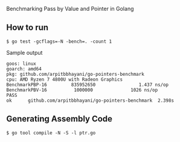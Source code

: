 Benchmarking Pass by Value and Pointer in Golang

## How to run

```
$ go test -gcflags=-N -bench=. -count 1
```

Sample output

```
goos: linux
goarch: amd64
pkg: github.com/arpitbbhayani/go-pointers-benchmark
cpu: AMD Ryzen 7 4800U with Radeon Graphics         
BenchmarkPBP-16         835952650                1.437 ns/op
BenchmarkPBV-16          1000000              1026 ns/op
PASS
ok      github.com/arpitbbhayani/go-pointers-benchmark  2.398s
```

## Generating Assembly Code

```
$ go tool compile -N -S -l ptr.go
```
